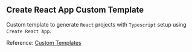 ## Create React App Custom Template

Custom template to generate `React` projects with `Typescript` setup using `Create React App`.

Reference: [Custom Templates](https://create-react-app.dev/docs/custom-templates)
